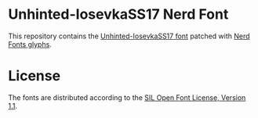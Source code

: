 # Unhinted-IosevkaSS17 Nerd Font
This repository contains the [Unhinted-IosevkaSS17 font](https://github.com/be5invis/Iosevka) patched with [Nerd Fonts glyphs](https://github.com/ryanoasis/nerd-fonts).

# License
The fonts are distributed according to the [SIL Open Font License, Version 1.1](LICENSE).
